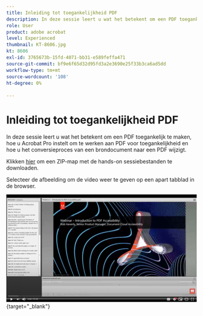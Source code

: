 ```yaml
---
title: Inleiding tot toegankelijkheid PDF
description: In deze sessie leert u wat het betekent om een PDF toegankelijk te maken, hoe u Acrobat Pro instelt om te werken aan PDF voor toegankelijkheid en hoe u het conversieproces van een brondocument naar een PDF
role: User
product: adobe acrobat
level: Experienced
thumbnail: KT-8606.jpg
kt: 8606
exl-id: 3765673b-15fd-4071-bb31-e589feffa471
source-git-commit: bf9e6f65d32d95fd3a2e3690e25f33b3ca6ad5dd
workflow-type: tm+mt
source-wordcount: '108'
ht-degree: 0%

---
```


# Inleiding tot toegankelijkheid PDF

In deze sessie leert u wat het betekent om een PDF toegankelijk te maken, hoe u Acrobat Pro instelt om te werken aan PDF voor toegankelijkheid en hoe u het conversieproces van een brondocument naar een PDF wijzigt.

Klikken [hier](../assets/accessibilitysession1.zip) om een ZIP-map met de hands-on sessiebestanden te downloaden.

Selecteer de afbeelding om de video weer te geven op een apart tabblad in de browser.

[![Video sessie 1](../assets/Accessibilitysession1_YT.png)](https://www.youtube.com/embed/DaadHIWHgzU){target="_blank"}

